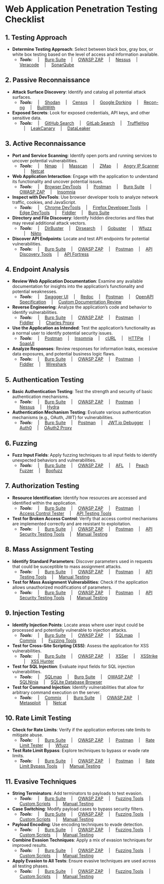 # Web Application Penetration Testing Checklist

## 1. Testing Approach <br />
- **Determine Testing Approach**: Select between black box, gray box, or white box testing based on the level of access and information available.<br />
  - ***Tools:*** &emsp;|&emsp; [Burp Suite](#) &emsp;|&emsp; [OWASP ZAP](#) &emsp;|&emsp; [Nessus](#) &emsp;|&emsp; [Veracode](#) &emsp;|&emsp; [SonarQube](#)<br />

## 2. Passive Reconnaissance <br />
- **Attack Surface Discovery**: Identify and catalog all potential attack surfaces.<br />
  - ***Tools:*** &emsp;|&emsp; [Shodan](#) &emsp;|&emsp; [Censys](#) &emsp;|&emsp; [Google Dorking](#) &emsp;|&emsp; [Recon-ng](#) &emsp;|&emsp; [BuiltWith](#)<br />
- **Exposed Secrets**: Look for exposed credentials, API keys, and other sensitive data.<br />
  - ***Tools:*** &emsp;|&emsp; [GitHub Search](#) &emsp;|&emsp; [GitLab Search](#) &emsp;|&emsp; [TruffleHog](#) &emsp;|&emsp; [LeakCanary](#) &emsp;|&emsp; [DataLeaker](#)<br />

## 3. Active Reconnaissance <br />
- **Port and Service Scanning**: Identify open ports and running services to uncover potential vulnerabilities.<br />
  - ***Tools:*** &emsp;|&emsp; [Nmap](#) &emsp;|&emsp; [Masscan](#) &emsp;|&emsp; [ZMap](#) &emsp;|&emsp; [Angry IP Scanner](#) &emsp;|&emsp; [Netcat](#)<br />
- **Web Application Interaction**: Engage with the application to understand its functionality and uncover potential issues.<br />
  - ***Tools:*** &emsp;|&emsp; [Browser DevTools](#) &emsp;|&emsp; [Postman](#) &emsp;|&emsp; [Burp Suite](#) &emsp;|&emsp; [OWASP ZAP](#) &emsp;|&emsp; [Insomnia](#)<br />
- **Inspect with DevTools**: Use browser developer tools to analyze network traffic, cookies, and JavaScript.<br />
  - ***Tools:*** &emsp;|&emsp; [Chrome DevTools](#) &emsp;|&emsp; [Firefox Developer Tools](#) &emsp;|&emsp; [Edge DevTools](#) &emsp;|&emsp; [Fiddler](#) &emsp;|&emsp; [Burp Suite](#)<br />
- **Directory and File Discovery**: Identify hidden directories and files that may reveal additional attack vectors.<br />
  - ***Tools:*** &emsp;|&emsp; [DirBuster](#) &emsp;|&emsp; [Dirsearch](#) &emsp;|&emsp; [Gobuster](#) &emsp;|&emsp; [Wfuzz](#) &emsp;|&emsp; [Nikto](#)<br />
- **Discover API Endpoints**: Locate and test API endpoints for potential vulnerabilities.<br />
  - ***Tools:*** &emsp;|&emsp; [Burp Suite](#) &emsp;|&emsp; [OWASP ZAP](#) &emsp;|&emsp; [Postman](#) &emsp;|&emsp; [API Discovery Tools](#) &emsp;|&emsp; [API Fortress](#)<br />

## 4. Endpoint Analysis <br />
- **Review Web Application Documentation**: Examine any available documentation for insights into the application’s functionality and potential weaknesses.<br />
  - ***Tools:*** &emsp;|&emsp; [Swagger UI](#) &emsp;|&emsp; [Redoc](#) &emsp;|&emsp; [Postman](#) &emsp;|&emsp; [OpenAPI Specification](#) &emsp;|&emsp; [Custom Documentation Review](#)<br />
- **Reverse Engineering**: Analyze the application’s code and behavior to identify vulnerabilities.<br />
  - ***Tools:*** &emsp;|&emsp; [Burp Suite](#) &emsp;|&emsp; [OWASP ZAP](#) &emsp;|&emsp; [Postman](#) &emsp;|&emsp; [Fiddler](#) &emsp;|&emsp; [Charles Proxy](#)<br />
- **Use the Application as Intended**: Test the application’s functionality as a normal user to identify potential security issues.<br />
  - ***Tools:*** &emsp;|&emsp; [Postman](#) &emsp;|&emsp; [Insomnia](#) &emsp;|&emsp; [cURL](#) &emsp;|&emsp; [HTTPie](#) &emsp;|&emsp; [SoapUI](#)<br />
- **Analyze Responses**: Review responses for information leaks, excessive data exposures, and potential business logic flaws.<br />
  - ***Tools:*** &emsp;|&emsp; [Burp Suite](#) &emsp;|&emsp; [OWASP ZAP](#) &emsp;|&emsp; [Postman](#) &emsp;|&emsp; [Fiddler](#) &emsp;|&emsp; [Wireshark](#)<br />

## 5. Authentication Testing <br />
- **Basic Authentication Testing**: Test the strength and security of basic authentication mechanisms.<br />
  - ***Tools:*** &emsp;|&emsp; [Burp Suite](#) &emsp;|&emsp; [OWASP ZAP](#) &emsp;|&emsp; [Postman](#) &emsp;|&emsp; [Nessus](#) &emsp;|&emsp; [Hydra](#)<br />
- **Authentication Mechanism Testing**: Evaluate various authentication mechanisms (e.g., OAuth, JWT) for vulnerabilities.<br />
  - ***Tools:*** &emsp;|&emsp; [Burp Suite](#) &emsp;|&emsp; [Postman](#) &emsp;|&emsp; [JWT.io Debugger](#) &emsp;|&emsp; [Auth0](#) &emsp;|&emsp; [OAuth2 Proxy](#)<br />

## 6. Fuzzing <br />
- **Fuzz Input Fields**: Apply fuzzing techniques to all input fields to identify unexpected behaviors and vulnerabilities.<br />
  - ***Tools:*** &emsp;|&emsp; [Burp Suite](#) &emsp;|&emsp; [OWASP ZAP](#) &emsp;|&emsp; [AFL](#) &emsp;|&emsp; [Peach Fuzzer](#) &emsp;|&emsp; [Boofuzz](#)<br />

## 7. Authorization Testing <br />
- **Resource Identification**: Identify how resources are accessed and identified within the application.<br />
  - ***Tools:*** &emsp;|&emsp; [Burp Suite](#) &emsp;|&emsp; [OWASP ZAP](#) &emsp;|&emsp; [Postman](#) &emsp;|&emsp; [Access Control Tester](#) &emsp;|&emsp; [API Testing Tools](#)<br />
- **Test for Broken Access Control**: Verify that access control mechanisms are implemented correctly and are resistant to exploitation.<br />
  - ***Tools:*** &emsp;|&emsp; [Burp Suite](#) &emsp;|&emsp; [OWASP ZAP](#) &emsp;|&emsp; [Postman](#) &emsp;|&emsp; [API Security Testing Tools](#) &emsp;|&emsp; [Manual Testing](#)<br />

## 8. Mass Assignment Testing <br />
- **Identify Standard Parameters**: Discover parameters used in requests that could be susceptible to mass assignment attacks.<br />
  - ***Tools:*** &emsp;|&emsp; [Burp Suite](#) &emsp;|&emsp; [OWASP ZAP](#) &emsp;|&emsp; [Postman](#) &emsp;|&emsp; [API Testing Tools](#) &emsp;|&emsp; [Manual Testing](#)<br />
- **Test for Mass Assignment Vulnerabilities**: Check if the application allows unauthorized modifications of parameters.<br />
  - ***Tools:*** &emsp;|&emsp; [Burp Suite](#) &emsp;|&emsp; [OWASP ZAP](#) &emsp;|&emsp; [Postman](#) &emsp;|&emsp; [API Security Testing Tools](#) &emsp;|&emsp; [Manual Testing](#)<br />

## 9. Injection Testing <br />
- **Identify Injection Points**: Locate areas where user input could be processed and potentially vulnerable to injection attacks.<br />
  - ***Tools:*** &emsp;|&emsp; [Burp Suite](#) &emsp;|&emsp; [OWASP ZAP](#) &emsp;|&emsp; [SQLmap](#) &emsp;|&emsp; [Commix](#) &emsp;|&emsp; [Fuzzing Tools](#)<br />
- **Test for Cross-Site Scripting (XSS)**: Assess the application for XSS vulnerabilities.<br />
  - ***Tools:*** &emsp;|&emsp; [Burp Suite](#) &emsp;|&emsp; [OWASP ZAP](#) &emsp;|&emsp; [XSSer](#) &emsp;|&emsp; [XSStrike](#) &emsp;|&emsp; [XSS Hunter](#)<br />
- **Test for SQL Injection**: Evaluate input fields for SQL injection vulnerabilities.<br />
  - ***Tools:*** &emsp;|&emsp; [SQLmap](#) &emsp;|&emsp; [Burp Suite](#) &emsp;|&emsp; [OWASP ZAP](#) &emsp;|&emsp; [SQLNinja](#) &emsp;|&emsp; [SQLite Database Browser](#)<br />
- **Test for Command Injection**: Identify vulnerabilities that allow for arbitrary command execution on the server.<br />
  - ***Tools:*** &emsp;|&emsp; [Commix](#) &emsp;|&emsp; [Burp Suite](#) &emsp;|&emsp; [OWASP ZAP](#) &emsp;|&emsp; [Metasploit](#) &emsp;|&emsp; [Netcat](#)<br />

## 10. Rate Limit Testing <br />
- **Check for Rate Limits**: Verify if the application enforces rate limits to mitigate abuse.<br />
  - ***Tools:*** &emsp;|&emsp; [Burp Suite](#) &emsp;|&emsp; [OWASP ZAP](#) &emsp;|&emsp; [Postman](#) &emsp;|&emsp; [Rate Limit Tester](#) &emsp;|&emsp; [Wfuzz](#)<br />
- **Test Rate Limit Bypass**: Explore techniques to bypass or evade rate limits.<br />
  - ***Tools:*** &emsp;|&emsp; [Burp Suite](#) &emsp;|&emsp; [OWASP ZAP](#) &emsp;|&emsp; [Postman](#) &emsp;|&emsp; [Rate Limit Bypass Tools](#) &emsp;|&emsp; [Manual Testing](#)<br />

## 11. Evasive Techniques <br />
- **String Terminators**: Add terminators to payloads to test evasion.<br />
  - ***Tools:*** &emsp;|&emsp; [Burp Suite](#) &emsp;|&emsp; [OWASP ZAP](#) &emsp;|&emsp; [Fuzzing Tools](#) &emsp;|&emsp; [Custom Scripts](#) &emsp;|&emsp; [Manual Testing](#)<br />
- **Case Switching**: Modify payload cases to bypass security filters.<br />
  - ***Tools:*** &emsp;|&emsp; [Burp Suite](#) &emsp;|&emsp; [OWASP ZAP](#) &emsp;|&emsp; [Fuzzing Tools](#) &emsp;|&emsp; [Custom Scripts](#) &emsp;|&emsp; [Manual Testing](#)<br />
- **Payload Encoding**: Use encoding techniques to evade detection.<br />
  - ***Tools:*** &emsp;|&emsp; [Burp Suite](#) &emsp;|&emsp; [OWASP ZAP](#) &emsp;|&emsp; [Fuzzing Tools](#) &emsp;|&emsp; [Custom Scripts](#) &emsp;|&emsp; [Manual Testing](#)<br />
- **Combine Evasion Techniques**: Apply a mix of evasion techniques for improved results.<br />
  - ***Tools:*** &emsp;|&emsp; [Burp Suite](#) &emsp;|&emsp; [OWASP ZAP](#) &emsp;|&emsp; [Fuzzing Tools](#) &emsp;|&emsp; [Custom Scripts](#) &emsp;|&emsp; [Manual Testing](#)<br />
- **Apply Evasion to All Tests**: Ensure evasive techniques are used across all testing phases.<br />
  - ***Tools:*** &emsp;|&emsp; [Burp Suite](#) &emsp;|&emsp; [OWASP ZAP](#) &emsp;|&emsp; [Fuzzing Tools](#) &emsp;|&emsp; [Custom Scripts](#) &emsp;|&emsp; [Manual Testing](#)<br />

